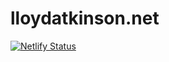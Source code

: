 # lloydatkinson.net

[![Netlify Status](https://api.netlify.com/api/v1/badges/a02a049f-7cce-4080-8b03-291c47b0e3fd/deploy-status)](https://app.netlify.com/sites/lloydatkinson/deploys)
